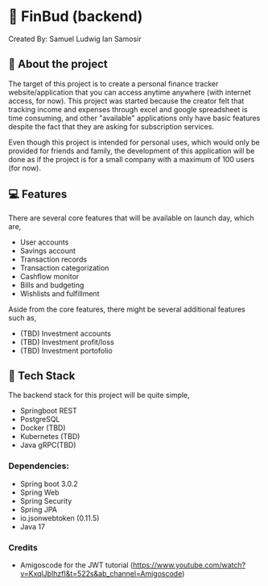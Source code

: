 # :money_with_wings: FinBud (backend)

Created By: Samuel Ludwig Ian Samosir
## :thought_balloon: About the project
The target of this project is to create a personal finance tracker website/application that you can access anytime anywhere (with internet access, for now). This project was started because the creator felt that tracking income and expenses through excel and google spreadsheet is time consuming, and other "available" applications only have basic features despite the fact that they are asking for subscription services.

Even though this project is intended for personal uses, which would only be provided for friends and family, the development of this application will be done as if the project is for a small company with a maximum of 100 users (for now).

## :computer: Features
There are several core features that will be available on launch day, which are,
- User accounts
- Savings account
- Transaction records
- Transaction categorization
- Cashflow monitor
- Bills and budgeting
- Wishlists and fulfillment

Aside from the core features, there might be several additional features such as,
- (TBD) Investment accounts
- (TBD) Investment profit/loss
- (TBD) Investment portofolio

## :hammer: Tech Stack
The backend stack for this project will be quite simple,
- Springboot REST
- PostgreSQL
- Docker (TBD)
- Kubernetes (TBD)
- Java gRPC(TBD)

### Dependencies:
- Spring boot 3.0.2
- Spring Web
- Spring Security
- Spring JPA
- io.jsonwebtoken (0.11.5)
- Java 17

### Credits
- Amigoscode for the JWT tutorial (https://www.youtube.com/watch?v=KxqlJblhzfI&t=522s&ab_channel=Amigoscode)